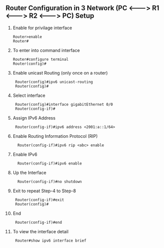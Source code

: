 ## Router Configuration in 3 Network (PC <---> R1 <---> R2 <---> PC) Setup

1. Enable for privilage interface
   
       Router>enable
       Router#
3. To enter into command interface
   
       Router#configure terminal
       Router(config)#
4. Enable unicast Routing (only once on a router)

        Router(config)#ipv6 unicast-routing 
        Router(config)#
5. Select interface

        Router(config)#interface gigabitEthernet 0/0
        Router(config-if)#
6. Assign IPv6 Address

        Router(config-if)#ipv6 address <2001:a::1/64>
7. Enable Routing Information Protocol (RIP)

         Router(config-if)#ipv6 rip <abc> enable
8. Enable IPv6

         Router(config-if)#ipv6 enable
9. Up the Interface

         Router(config-if)#no shutdown

10. Exit to repeat Step-4 to Step-8

         Router(config-if)#exit
         Router(config)#
11. End

         Router(config-if)#end
12. To view the interface detail

         Router#show ipv6 interface brief
